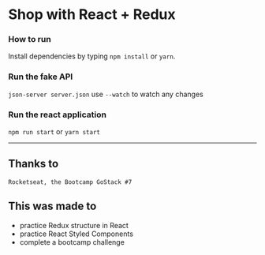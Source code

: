 # Shop with React + Redux

### How to run
Install dependencies by typing `npm install` or `yarn`.

### Run the fake API
`json-server server.json`
use `--watch` to watch any changes

### Run the react application
`npm run start` or `yarn start`

---

## Thanks to 
    Rocketseat, the Bootcamp GoStack #7

## This was made to
- practice Redux structure in React
- practice React Styled Components
- complete a bootcamp challenge
